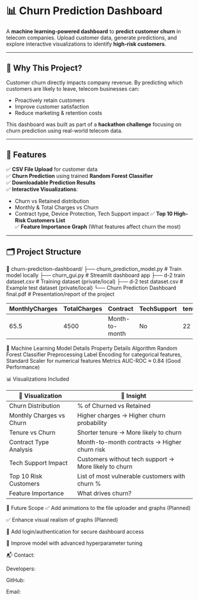 # 📊 Churn Prediction Dashboard

A **machine learning-powered dashboard** to **predict customer churn** in telecom companies. Upload customer data, generate predictions, and explore interactive visualizations to identify **high-risk customers**.

---

## 🌟 Why This Project?

Customer churn directly impacts company revenue. By predicting which customers are likely to leave, telecom businesses can:

- Proactively retain customers
- Improve customer satisfaction
- Reduce marketing & retention costs

This dashboard was built as part of a **hackathon challenge** focusing on churn prediction using real-world telecom data.

---

## 🚀 Features

✅ **CSV File Upload** for customer data  
✅ **Churn Prediction** using trained **Random Forest Classifier**  
✅ **Downloadable Prediction Results**  
✅ **Interactive Visualizations**:
- Churn vs Retained distribution
- Monthly & Total Charges vs Churn
- Contract type, Device Protection, Tech Support impact
✅ **Top 10 High-Risk Customers List**  
✅ **Feature Importance Graph** (What features affect churn the most)

---

## 🗂️ Project Structure

📁 churn-prediction-dashboard/
├── churn_prediction_model.py # Train model locally
├── churn_gui.py # Streamlit dashboard app
├── d-2 train dataset.csv # Training dataset (private/local)
├── d-2 test dataset.csv # Example test dataset (private/local)
└── Churn Prediction Dashboard final.pdf # Presentation/report of the project

| MonthlyCharges | TotalCharges | Contract       | TechSupport | tenure | DeviceProtection | ... |
| -------------- | ------------ | -------------- | ----------- | ------ | ---------------- | --- |
| 65.5           | 4500         | Month-to-month | No          | 22     | Yes              | ... |


🤖 Machine Learning Model Details
Property	        Details
Algorithm       	Random Forest Classifier
Preprocessing	    Label Encoding for categorical features, Standard Scaler for numerical features
Metrics         	AUC-ROC ≈ 0.84 (Good Performance)

📊 Visualizations Included

| 🔸 Visualization         | 📌 Insight                                           |
| ------------------------ | ----------------------------------------------------- |
| Churn Distribution       | % of Churned vs Retained                              |
| Monthly Charges vs Churn | Higher charges → Higher churn probability             |
| Tenure vs Churn          | Shorter tenure → More likely to churn                 |
| Contract Type Analysis   | Month-to-month contracts → Higher churn risk          |
| Tech Support Impact      | Customers without tech support → More likely to churn |
| Top 10 Risk Customers    | List of most vulnerable customers with churn %        |
| Feature Importance       | What drives churn?                                    |

🎯 Future Scope
✅ Add animations to the file uploader and graphs (Planned)

✅ Enhance visual realism of graphs (Planned)

🔐 Add login/authentication for secure dashboard access

🧠 Improve model with advanced hyperparameter tuning

📬 Contact:

Developers: 

GitHub: 

Email: 








